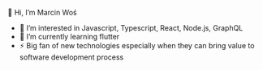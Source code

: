 👋 Hi, I’m Marcin Woś
- 👀 I’m interested in Javascript, Typescript, React, Node.js, GraphQL
- 🌱 I’m currently learning flutter
- ⚡ Big fan of new technologies especially when they can bring value to software development process


<!---
CaptainObjective/CaptainObjective is a ✨ special ✨ repository because its `README.md` (this file) appears on your GitHub profile.
You can click the Preview link to take a look at your changes.
--->
